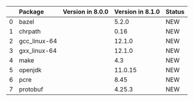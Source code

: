<!-- markdown-link-check-disable -->

|    | Package      | Version in 8.0.0   | Version in 8.1.0   | Status   |
|---:|:-------------|:-------------------|:-------------------|:---------|
|  0 | bazel        |                    | 5.2.0              | NEW      |
|  1 | chrpath      |                    | 0.16               | NEW      |
|  2 | gcc_linux-64 |                    | 12.1.0             | NEW      |
|  3 | gxx_linux-64 |                    | 12.1.0             | NEW      |
|  4 | make         |                    | 4.3                | NEW      |
|  5 | openjdk      |                    | 11.0.15            | NEW      |
|  6 | pcre         |                    | 8.45               | NEW      |
|  7 | protobuf     |                    | 4.25.3             | NEW      |